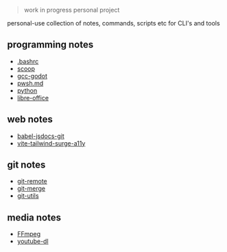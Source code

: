 > work in progress personal project

personal-use collection of notes, commands, scripts etc for CLI's and tools

## programming notes
- [.bashrc](code/.bashrc)
- [scoop](code/scoop.md)
- [gcc-godot](code/gcc-godot.md)
- [pwsh.md](code/pwsh.md)
- [python](code/python.md)
- [libre-office](code/libre-office.md)

## web notes
- [babel-jsdocs-git](web/babel-jsdocs-git.sh)
- [vite-tailwind-surge-a11y](web/vite-tailwind-surge-a11y.sh)

## git notes
- [git-remote](git/fork-remote.sh)
- [git-merge](git/merge.sh)
- [git-utils](git/utils.sh)

## media notes
- [FFmpeg](media/ffmpeg.md)
- [youtube-dl](media/youtube-dl.md)
